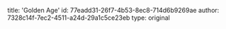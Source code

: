 title: 'Golden Age'
id: 77eadd31-26f7-4b53-8ec8-714d6b9269ae
author: 7328c14f-7ec2-4511-a24d-29a1c5ce23eb
type: original
